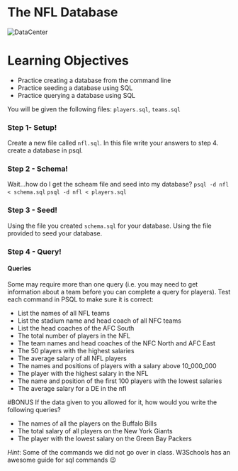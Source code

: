 # The NFL Database
![DataCenter](http://cache2.asset-cache.net/gc/10153773-workers-adjusting-computer-1940s-gettyimages.jpg?v=1&c=IWSAsset&k=2&d=1w8IL238CzLfMrD3aam5Z4%2BsJ8lALS80MdiFFP60p82KAbd3rF5q9PYsfoUyy6cVgnI6Q5b6d8%2BOJwNbzjejww%3D%3D)

# Learning Objectives
- Practice creating a database from the command line
- Practice seeding a database using SQL
- Practice querying a database using SQL

You will be given the following files: `players.sql`, `teams.sql`

### Step 1- Setup!
Create a new file called `nfl.sql`. In this file write your answers to step 4.
create a database in psql.

### Step 2 - Schema!
Wait...how do I get the scheam file and seed into my database?
`psql -d nfl < schema.sql`
`psql -d nfl < players.sql`

### Step 3 - Seed!
Using the file you created `schema.sql` for your database.
Using the file provided to seed your database.

### Step 4 - Query!

#### Queries
Some may require more than one query (i.e. you may need to get information about a team before you can complete a query for players). Test each command in PSQL to make sure it is correct:

- List the names of all NFL teams
- List the stadium name and head coach of all NFC teams
- List the head coaches of the AFC South
- The total number of players in the NFL
- The team names and head coaches of the NFC North and AFC East
- The 50 players with the highest salaries
- The average salary of all NFL players
- The names and positions of players with a salary above 10_000_000
- The player with the highest salary in the NFL
- The name and position of the first 100 players with the lowest salaries
- The average salary for a DE in the nfl

#BONUS
If the data given to you allowed for it, how would you write the following queries?

- The names of all the players on the Buffalo Bills
- The total salary of all players on the New York Giants
- The player with the lowest salary on the Green Bay Packers

_Hint_: Some of the commands we did not go over in class. W3Schools has an awesome guide for sql commands :wink: